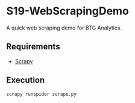 # S19-WebScrapingDemo
A quick web scraping demo for BTG Analytics.

## Requirements

- [Scrapy](https://scrapy.org/)

## Execution

```scrapy runspider scrape.py```
